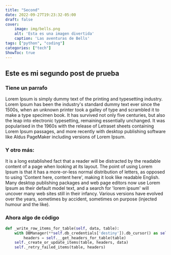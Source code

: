 ```yaml
---
title: "Second"
date: 2022-09-27T19:23:32-05:00
draft: false
cover:
    image: img/bells.png
    alt: 'Esta es una imagen divertida'
    caption: 'Las aventuras de Bells'
tags: ["python", "coding"]
categories: ["tech"]
ShowToc: true
---
```


## Este es mi segundo post de prueba

### Tiene un parrafo

Lorem Ipsum is simply dummy text of the printing and typesetting industry. Lorem Ipsum has been the industry's standard dummy text ever since the 1500s, when an unknown printer took a galley of type and scrambled it to make a type specimen book. It has survived not only five centuries, but also the leap into electronic typesetting, remaining essentially unchanged. It was popularised in the 1960s with the release of Letraset sheets containing Lorem Ipsum passages, and more recently with desktop publishing software like Aldus PageMaker including versions of Lorem Ipsum.

### Y otro más:

It is a long established fact that a reader will be distracted by the readable content of a page when looking at its layout. The point of using Lorem Ipsum is that it has a more-or-less normal distribution of letters, as opposed to using 'Content here, content here', making it look like readable English. Many desktop publishing packages and web page editors now use Lorem Ipsum as their default model text, and a search for 'lorem ipsum' will uncover many web sites still in their infancy. Various versions have evolved over the years, sometimes by accident, sometimes on purpose (injected humour and the like).

### Ahora algo de código

```python
def _write_row_items_for_table(self, data, table):
    with DBManager(**self.db_credentials['destiny']).db_cursor() as self.db_cursor:
        headers = self.__get_headers_for_table(table)
    self._create_or_update_items(table, headers, data)
    self._retry_failed_items(table, headers)
```
